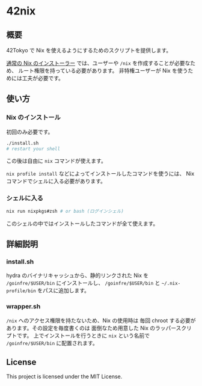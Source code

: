 # 42nix

## 概要

42Tokyo で Nix を使えるようにするためのスクリプトを提供します。

[通常の Nix のインストーラー](https://github.com/DeterminateSystems/nix-installer)
では、ユーザーや `/nix` を作成することが必要なため、
ルート権限を持っている必要があります。
非特権ユーザーが Nix を使うためには工夫が必要です。

## 使い方
### Nix のインストール
初回のみ必要です。
```bash
./install.sh
# restart your shell
```
この後は自由に `nix` コマンドが使えます。

`nix profile install` などによってインストールしたコマンドを使うには、
Nix コマンドでシェルに入る必要があります。
### シェルに入る
```bash
nix run nixpkgs#zsh # or bash (ログインシェル)
```
このシェルの中ではインストールしたコマンドが全て使えます。

## 詳細説明

### install.sh

hydra のバイナリキャッシュから、静的リンクされた Nix を
`/goinfre/$USER/bin` にインストールし、
`/goinfre/$USER/bin` と `~/.nix-profile/bin` をパスに追加します。

### wrapper.sh

`/nix` へのアクセス権限を持たないため、Nix の使用時は
毎回 chroot する必要があります。その設定を毎度書くのは
面倒なため用意した Nix のラッパースクリプトです。
上でインストールを行うときに `nix` という名前で
`/goinfre/$USER/bin` に配置されます。

## License

This project is licensed under the MIT License.
